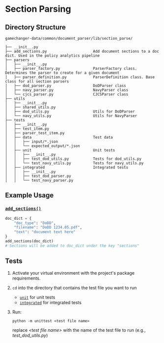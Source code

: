 # Section Parsing

## Directory Structure

```
gamechanger-data/common/document_parser/lib/section_parse/

├── __init__.py
├── add_sections.py                     Add document sections to a doc dict. Used in the policy analytics pipeline
├── parsers
│   ├── __init__.py
│   ├── parser_factory.py               ParserFactory class. Determines the parser to create for a given document
│   ├── parser_definition.py            ParserDefinition class. Base class for all section parsers
│   ├── dod_parser.py                   DoDParser class
│   ├── navy_parser.py                  NavyParser class
│   └── cjcs_parser.py                  CJCSParser class
├── utils
│   ├── __init__.py
│   ├── shared_utils.py
│   ├── dod_utils.py                    Utils for DoDParser
│   └── navy_utils.py                   Utils for NavyParser
├── tests
│   ├── __init__.py
│   ├── test_item.py
│   ├── parser_test_item.py
│   ├── data                            Test data
│   │   ├── input/*.json
│   │   └── expected_output/*.json
│   ├── unit                            Unit tests
│   │   ├── __init__.py
│   │   ├── test_dod_utils.py           Tests for dod_utils.py
│   │   └── test_navy_utils.py          Tests for navy_utils.py
│   ├── integrated                      Integrated tests
│   │   ├── __init__.py
│   │   ├── test_dod_parser.py
│   │   └── test_navy_parser.py
```

## Example Usage

### [`add_sections()`](add_sections.py)

```python
doc_dict = {
    "doc_type": "DoDD",
    "filename": "DoDD 1234.05.pdf",
    "text": "document text here"
}
add_sections(doc_dict)
# Sections will be added to doc_dict under the key "sections"
```

## Tests

1. Activate your virtual environment with the project's package requirements.

2. `cd` into the directory that contains the test file you want to run

   - [`unit`](tests/unit/) for unit tests
   - [`integrated`](tests/integrated/) for integrated tests

3. Run:
   ```
   python -m unittest <test file name>
   ```
   replace _\<test file name>_ with the name of the test file to run (e.g., _test_dod_utils.py_)
